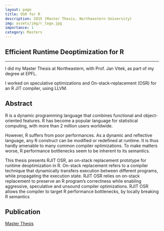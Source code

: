 ```yaml
---
layout: page
title: OSR for R
description: 2015 (Master Thesis, Northeastern University)
img: assets/img/r_logo.jpg
importance: 1
category: Masters 
---
```


## Efficient Runtime Deoptimization for R 
---

I did my Master Thesis at Northeastern, with Prof. Jan Vitek, as part of my degree at EPFL.

I worked on speculative optimizations and On-stack-replacement (OSR) for an R JIT compiler, using LLVM.

## Abstract

R is a dynamic programming language that combines functional and object-oriented features.
R has become a popular language for statistical computing, with more than 2 million users worldwide.

However, R suffers from poor performances.
As a dynamic and reflective language, any R construct can be modified or redefined at runtime.
It is thus hardly amenable to many common compiler optimizations.
To make matters worse, R performance bottlenecks seem to be inherent to its semantics.

This thesis presents RJIT OSR, an on-stack replacement prototype for runtime deoptimization in R.
On-stack replacement refers to a compiler technique that dynamically transfers execution between different programs, while propagating the execution state.
RJIT OSR relies on on-stack replacement to preserve an R program’s correctness while enabling aggressive, speculative and unsound compiler optimizations.
RJIT OSR allows the compiler to target R performance bottlenecks, by locally breaking R semantics

## Publication

<a href='https://github.com/aghosn/master-thesis/blob/master/MasterThesis/main.pdf'>Master Thesis</a>
